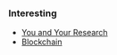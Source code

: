 ### Interesting

- [You and Your Research](http://www.cs.virginia.edu/~robins/YouAndYourResearch.html)
- [Blockchain](https://www.reddit.com/r/Entrepreneur/comments/3l7gj2/i_want_to_learn_everything_about_the_blockchain/)
